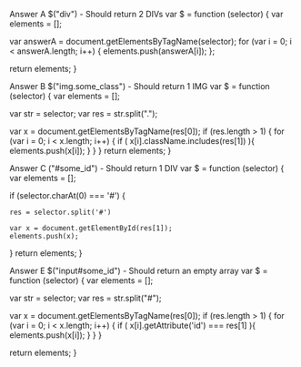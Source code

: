 Answer A $("div") - Should return 2 DIVs
var $ = function (selector) {
  var elements = [];

  var answerA = document.getElementsByTagName(selector);
  for (var i = 0; i < answerA.length; i++) {
    elements.push(answerA[i]);
  };

  return elements;
}

Answer B $("img.some_class") - Should return 1 IMG
var $ = function (selector) {
  var elements = [];

  var str = selector;
  var res = str.split(".");

  var x = document.getElementsByTagName(res[0]);
  if (res.length > 1) {
    for (var i = 0; i < x.length; i++) {
      if ( x[i].className.includes(res[1]) ){
        elements.push(x[i]);
      }
    } 
  }
  return elements;
}

Answer C ("#some_id") - Should return 1 DIV
var $ = function (selector) {
  var elements = [];
 
  if (selector.charAt(0) === '#') {

    res = selector.split('#')

    var x = document.getElementById(res[1]);
    elements.push(x);
  }
  return elements;
}

Answer E $("input#some_id") - Should return an empty array
var $ = function (selector) {
  var elements = [];

  var str = selector;
  var res = str.split("#");

  var x = document.getElementsByTagName(res[0]);
  if (res.length > 1) {
    for (var i = 0; i < x.length; i++) {
      if ( x[i].getAttribute('id') === res[1] ){
        elements.push(x[i]);
      }
    } 
  }

  return elements;
}